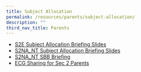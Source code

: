```yaml
---
title: Subject Allocation
permalink: /resources/parents/subject-allocation/
description: ""
third_nav_title: Parents
---
```



*  [S2E Subject Allocation Briefing Slides](/files/Parents/S2E%20Subject%20Allocation%20Briefing%20Slides.pdf)
*  [S2NA_NT Subject Allocation Briefing Slides](/files/Parents/S2NA_NT%20Subject%20Allocation%20Briefing%20Slides.pdf)
*  [S2NA_NT SBB Briefing](/files/Parents/S2NA_NT%20SBB%20Briefing%20.pdf)
*  [ECG Sharing for Sec 2 Parents](/files/Parents/ECG%20Sharing%20for%20Sec%202%20Parents.pdf)